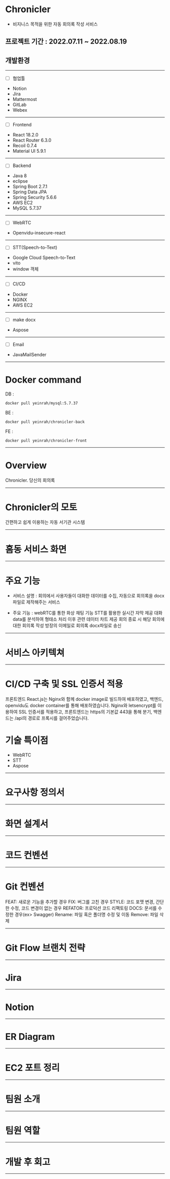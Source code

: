 # Chronicler
 - 비지니스 목적을 위한 자동 회의록 작성 서비스

## 프로젝트 기간 : 2022.07.11 ~ 2022.08.19

## 개발환경
----------------------------
- [ ]  협업툴
- Notion
- Jira
- Mattermost
- GitLab
- Webex
----------------------------
- [ ]  Frontend
- React 18.2.0
- React Router 6.3.0
- Recoil 0.7.4
- Material UI 5.9.1
----------------------------
- [ ]  Backend
- Java 8
- eclipse
- Spring Boot 2.7.1
- Spring Data JPA
- Spring Security 5.6.6
- AWS EC2
- MySQL 5.7.37
----------------------------
- [ ]  WebRTC
- Openvidu-insecure-react
----------------------------
- [ ]  STT(Speech-to-Text)
- Google Cloud Speech-to-Text
- vito
- window 객체
----------------------------
- [ ]  CI/CD
- Docker
- NGINX
- AWS EC2
----------------------------
- [ ] make docx
- Aspose
----------------------------
- [ ] Email
- JavaMailSender


<hr>

# Docker command

DB :

```docker
docker pull yeinrah/mysql:5.7.37
```

BE : 

```docker
docker pull yeinrah/chronicler-back
```

FE :
```docker
docker pull yeinrah/chronicler-front
```

<hr>

# Overview
Chronicler. 당신의 회의록

<hr>

# Chronicler의 모토
간편하고 쉽게 이용하는 자동 서기관 시스템

<hr>

# 홈동 서비스 화면 


<hr>

# 주요 기능
- 서비스 설명 : 회의에서 사용자들이 대화한 데이터를 수집, 자동으로 회의록을 docx 파일로 제작해주는 서비스

- 주요 기능 : 
    webRTC를 통한 화상 채팅 기능
    STT를 활용한 실시간 자막 제공
    대화 data를 분석하여 형태소 처리 이후 관련 데이터 차트 제공
    회의 종료 시 해당 회의에 대한 회의록 작성
    방장의 이메일로 회의록 docx파일로 송신
<hr>

# 서비스 아키텍쳐

<hr>

# CI/CD 구축 및 SSL 인증서 적용
프론트엔드 React.js는 Nginx와 함께 docker image로 빌드하여 배포하였고, 백엔드, openvidu도 docker container를 통해 배포하였습니다. 
Nginx와 letsencrypt를 이용하여 SSL 인증서를 적용하고, 프론트엔드는 https의 기본값 443을 통해 분기, 백엔드는 /api의 경로로 프록시를 걸어주었습니다.

# 기술 특이점
- WebRTC
- STT
- Aspose
<hr>

# 요구사항 정의서

<hr>


# 화면 설계서

<hr>

# 코드 컨벤션

<hr>

# Git 컨벤션

FEAT:    새로운 기능을 추가할 경우
FIX:     버그를 고친 경우
STYLE:   코드 포맷 변경, 간단한 수정, 코드 변경이 없는 경우
REFATOR: 프로덕션 코드 리팩토링
DOCS:    문서를 수정한 경우(ex> Swagger)
Rename:  파일 혹은 폴더명 수정 및 이동
Remove:  파일 삭제

<hr>

# Git Flow 브랜치 전략

<hr>

# Jira

<hr>

# Notion


<hr>

# ER Diagram

<hr>

# EC2 포트 정리

<hr>

# 팀원 소개

<hr>

# 팀원 역할

<hr>

# 개발 후 회고

<hr>
